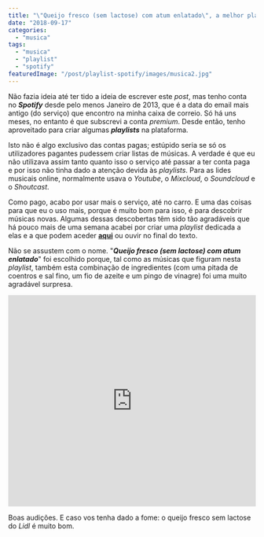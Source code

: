 ```yaml
---
title: "\"Queijo fresco (sem lactose) com atum enlatado\", a melhor playlist do Spotify"
date: "2018-09-17"
categories: 
  - "musica"
tags: 
  - "musica"
  - "playlist"
  - "spotify"
featuredImage: "/post/playlist-spotify/images/musica2.jpg"
---
```


Não fazia ideia até ter tido a ideia de escrever este _post_, mas tenho conta no **_Spotify_** desde pelo menos Janeiro de 2013, que é a data do email mais antigo (do serviço) que encontro na minha caixa de correio. Só há uns meses, no entanto é que subscrevi a conta _premium_. Desde então, tenho aproveitado para criar algumas **_playlists_** na plataforma.

Isto não é algo exclusivo das contas pagas; estúpido seria se só os utilizadores pagantes pudessem criar listas de músicas. A verdade é que eu não utilizava assim tanto quanto isso o serviço até passar a ter conta paga e por isso não tinha dado a atenção devida às _playlists_. Para as lides musicais online, normalmente usava o _Youtube_, o _Mixcloud_, o _Soundcloud_ e o _Shoutcast_.

Como pago, acabo por usar mais o serviço, até no carro. E uma das coisas para que eu o uso mais, porque é muito bom para isso, é para descobrir músicas novas. Algumas dessas descobertas têm sido tão agradáveis que há pouco mais de uma semana acabei por criar uma _playlist_ dedicada a elas e a que podem aceder [**aqui**](https://open.spotify.com/playlist/69ugOePiG7qaiOgVHYxe3i) ou ouvir no final do texto.

Não se assustem com o nome. "**_Queijo fresco (sem lactose) com atum enlatado_**" foi escolhido porque, tal como as músicas que figuram nesta _playlist_, também esta combinação de ingredientes (com uma pitada de coentros e sal fino, um fio de azeite e um pingo de vinagre) foi uma muito agradável surpresa.

<iframe style="margin: 0 auto;" src="https://open.spotify.com/embed/user/brunoalexandremiguel/playlist/69ugOePiG7qaiOgVHYxe3i" allowtransparency="true" allow="encrypted-media" width="100%" height="430" frameborder="0"></iframe>

Boas audições. E caso vos tenha dado a fome: o queijo fresco sem lactose do _Lidl_ é muito bom.
